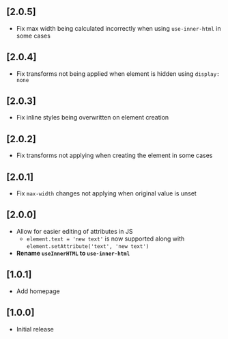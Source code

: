 ## [2.0.5]

- Fix max width being calculated incorrectly when using `use-inner-html` in some cases

## [2.0.4]

- Fix transforms not being applied when element is hidden using `display: none`

## [2.0.3]

- Fix inline styles being overwritten on element creation

## [2.0.2]

- Fix transforms not applying when creating the element in some cases

## [2.0.1]

- Fix `max-width` changes not applying when original value is unset

## [2.0.0]

- Allow for easier editing of attributes in JS 
  - `element.text = 'new text'` is now supported along with `element.setAttribute('text', 'new text')`
- **Rename `useInnerHTML` to `use-inner-html`**

## [1.0.1]

- Add homepage

## [1.0.0]

- Initial release
